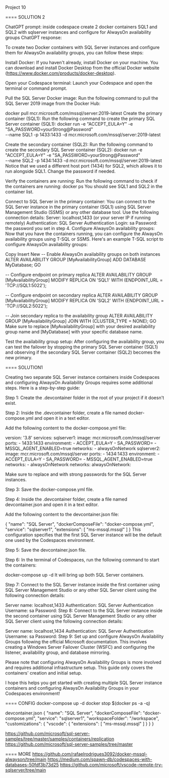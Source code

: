 Project 10

==== SOLUTION 2

ChatGPT prompt: inside codespace create 2 docker containers SQL1 and SQL2 with sqlserver instances and configure for AlwaysOn availability groups
ChatGPT response:

To create two Docker containers with SQL Server instances and configure them for AlwaysOn availability groups, you can follow these steps:

Install Docker: If you haven't already, install Docker on your machine. You can download and install Docker Desktop from the official Docker website (https://www.docker.com/products/docker-desktop).

Open your Codespace terminal: Launch your Codespace and open the terminal or command prompt.

Pull the SQL Server Docker image: Run the following command to pull the SQL Server 2019 image from the Docker Hub:

docker pull mcr.microsoft.com/mssql/server:2019-latest
Create the primary container (SQL1): Run the following command to create the primary SQL Server container (SQL1):
docker run -e "ACCEPT_EULA=Y" -e "SA_PASSWORD=yourStrong@Password" \
   --name SQL1 -p 1433:1433 -d mcr.microsoft.com/mssql/server:2019-latest

Create the secondary container (SQL2): Run the following command to create the secondary SQL Server container (SQL2):
docker run -e "ACCEPT_EULA=Y" -e "SA_PASSWORD=yourStrong@Password" \
   --name SQL2 -p 1434:1433 -d mcr.microsoft.com/mssql/server:2019-latest
Notice that we used a different host port (1434) for SQL2, which allows it to run alongside SQL1. Change the password if needed.

Verify the containers are running: Run the following command to check if the containers are running:
docker ps
You should see SQL1 and SQL2 in the container list.

Connect to SQL Server in the primary container: You can connect to the SQL Server instance in the primary container (SQL1) using SQL Server Management Studio (SSMS) or any other database tool. Use the following connection details:
Server: localhost,1433 (or your server IP if running remotely)
Authentication: SQL Server Authentication
Login: sa
Password: the password you set in step 4.
Configure AlwaysOn availability groups: Now that you have the containers running, you can configure the AlwaysOn availability groups using T-SQL or SSMS.
Here's an example T-SQL script to configure AlwaysOn availability groups:

Copy
Insert
New
-- Enable AlwaysOn availability groups on both instances
ALTER AVAILABILITY GROUP [MyAvailabilityGroup]
   ADD DATABASE MyDatabase;
GO

-- Configure endpoint on primary replica
ALTER AVAILABILITY GROUP [MyAvailabilityGroup]
   MODIFY REPLICA ON 'SQL1'
      WITH (ENDPOINT_URL = 'TCP://SQL1:5022');

-- Configure endpoint on secondary replica
ALTER AVAILABILITY GROUP [MyAvailabilityGroup]
   MODIFY REPLICA ON 'SQL2'
      WITH (ENDPOINT_URL = 'TCP://SQL2:5022');

-- Join secondary replica to the availability group
ALTER AVAILABILITY GROUP [MyAvailabilityGroup]
   JOIN WITH (CLUSTER_TYPE = NONE);
GO
Make sure to replace [MyAvailabilityGroup] with your desired availability group name and [MyDatabase] with your specific database name.

Test the availability group setup: After configuring the availability group, you can test the failover by stopping the primary SQL Server container (SQL1) and observing if the secondary SQL Server container (SQL2) becomes the new primary.

==== SOLUTION1

Creating two separate SQL Server instance containers inside Codespaces and configuring AlwaysOn Availability Groups requires some additional steps. Here is a step-by-step guide:

Step 1: Create the .devcontainer folder in the root of your project if it doesn't exist.

Step 2: Inside the .devcontainer folder, create a file named docker-compose.yml and open it in a text editor.

Add the following content to the docker-compose.yml file:

version: '3.8'
services:
  sqlserver1:
    image: mcr.microsoft.com/mssql/server
    ports:
      - 1433:1433
    environment:
      - ACCEPT_EULA=Y
      - SA_PASSWORD=<password1>
      - MSSQL_AGENT_ENABLED=true
    networks:
      - alwaysOnNetwork
  sqlserver2:
    image: mcr.microsoft.com/mssql/server
    ports:
      - 1434:1433
    environment:
      - ACCEPT_EULA=Y
      - SA_PASSWORD=<password2>
      - MSSQL_AGENT_ENABLED=true
    networks:
      - alwaysOnNetwork
networks:
  alwaysOnNetwork:

Make sure to replace <password1> and <password2> with strong passwords for the SQL Server instances.

Step 3: Save the docker-compose.yml file.

Step 4: Inside the .devcontainer folder, create a file named devcontainer.json and open it in a text editor.

Add the following content to the devcontainer.json file:

{
  "name": "SQL Server",
  "dockerComposeFile": "docker-compose.yml",
  "service": "sqlserver1",
  "extensions": [
    "ms-mssql.mssql"
  ]
}
This configuration specifies that the first SQL Server instance will be the default one used by the Codespaces environment.

Step 5: Save the devcontainer.json file.

Step 6: In the terminal of Codespaces, run the following command to start the containers:


docker-compose up -d
It will bring up both SQL Server containers.

Step 7: Connect to the SQL Server instance inside the first container using SQL Server Management Studio or any other SQL Server client using the following connection details:

Server name: localhost,1433
Authentication: SQL Server Authentication
Username: sa
Password: <password1>
Step 8: Connect to the SQL Server instance inside the second container using SQL Server Management Studio or any other SQL Server client using the following connection details:

Server name: localhost,1434
Authentication: SQL Server Authentication
Username: sa
Password: <password2>
Step 9: Set up and configure AlwaysOn Availability Groups following the official Microsoft documentation. This involves creating a Windows Server Failover Cluster (WSFC) and configuring the listener, availability group, and database mirroring.

Please note that configuring AlwaysOn Availability Groups is more involved and requires additional infrastructure setup. This guide only covers the containers' creation and initial setup.

I hope this helps you get started with creating multiple SQL Server instance containers and configuring AlwaysOn Availability Groups in your Codespaces environment!

==== CONFIG
docker-compose up -d
docker stop $(docker ps -a -q)

devcontainer.json
{
    "name": "SQL Server",
    "dockerComposeFile": "docker-compose.yml",
    "service": "sqlserver1",
    "workspaceFolder": "/workspace",
    "customizations": {
      "vscode": {
        "extensions": [
          "ms-mssql.mssql"
        ]
      }
    }
}

https://github.com/microsoft/sql-server-samples/tree/master/samples/containers/replication
https://github.com/microsoft/sql-server-samples/tree/master

==== MORE
https://github.com/rafaelrodrigues3092/docker-mssql-alwayson/tree/main
https://medium.com/spawn-db/codespaces-with-databases-50fdf3b73d25
https://github.com/microsoft/vscode-remote-try-sqlserver/tree/main

